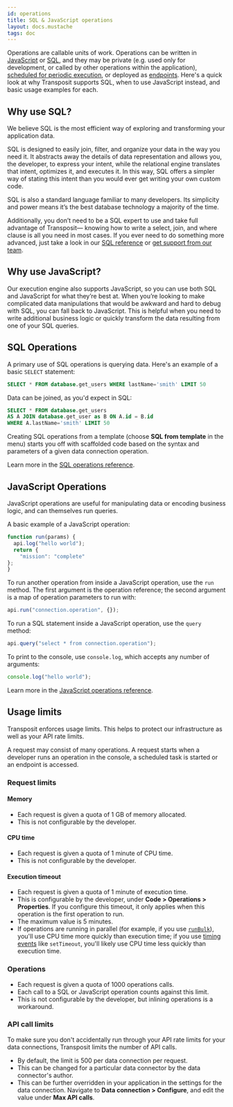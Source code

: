```yaml
---
id: operations
title: SQL & JavaScript operations
layout: docs.mustache
tags: doc
---
```


Operations are callable units of work. Operations can be written in [JavaScript](/docs/references/js-operations) or [SQL](/docs/references/sql-operations), and they may be private (e.g. used only for development, or called by other operations within the application), [scheduled for periodic execution](/docs/building/scheduled-tasks), or deployed as [endpoints](/docs/building/endpoints). Here's a quick look at why Transposit supports SQL, when to use JavaScript instead, and basic usage examples for each.

## Why use SQL?

We believe SQL is the most efficient way of exploring and transforming your application data.

SQL is designed to easily join, filter, and organize your data in the way you need it. It abstracts away the details of data representation and allows you, the developer, to express your intent, while the relational engine translates that intent, optimizes it, and executes it. In this way, SQL offers a simpler way of stating this intent than you would ever get writing your own custom code.

SQL is also a standard language familiar to many developers. Its simplicity and power means it’s the best database technology a majority of the time.

Additionally, you don’t need to be a SQL expert to use and take full advantage of Transposit&mdash; knowing how to write a select, join, and where clause is all you need in most cases. If you ever need to do something more advanced, just take a look in our [SQL reference](/docs/references/sql-operations) or [get support from our team](mailto:support@transposit.com).

## Why use JavaScript?

Our execution engine also supports JavaScript, so you can use both SQL and JavaScript for what they’re best at. When you’re looking to make complicated data manipulations that would be awkward and hard to debug with SQL, you can fall back to JavaScript. This is helpful when you need to write additional business logic or quickly transform the data resulting from one of your SQL queries.

## SQL Operations

A primary use of SQL operations is querying data. Here's an example of a basic `SELECT` statement:

```sql
SELECT * FROM database.get_users WHERE lastName='smith' LIMIT 50
```

Data can be joined, as you'd expect in SQL:

```sql
SELECT * FROM database.get_users
AS A JOIN database.get_user as B ON A.id = B.id
WHERE A.lastName='smith' LIMIT 50
```

Creating SQL operations from a template (choose **SQL from template** in the menu) starts you off with scaffolded code based on the syntax and parameters of a given data connection operation.

Learn more in the [SQL operations reference](/docs/references/sql-operations).

## JavaScript Operations

JavaScript operations are useful for manipulating data or encoding business logic, and can themselves run queries.

A basic example of a JavaScript operation:

```javascript
function run(params) {
  api.log("hello world");
  return {
    "mission": "complete"
};
}
```

To run another operation from inside a JavaScript operation, use the `run` method. The first argument is the operation reference; the second argument is a map of operation parameters to run with:

```javascript
api.run("connection.operation", {});
```

To run a SQL statement inside a JavaScript operation, use the `query` method:

```javascript
api.query("select * from connection.operation");
```

To print to the console, use `console.log`, which accepts any number of arguments:

```javascript
console.log("hello world");
```

Learn more in the [JavaScript operations reference](/docs/references/js-operations).

## Usage limits 

Transposit enforces usage limits. This helps to protect our infrastructure as well as your API rate limits.

A request may consist of many operations. A request starts when a developer runs an operation in the console, a scheduled task is started or an endpoint is accessed.

### Request limits

#### Memory

* Each request is given a quota of 1 GB of memory allocated.
* This is not configurable by the developer.

#### CPU time

* Each request is given a quota of 1 minute of CPU time.
* This is not configurable by the developer.

#### Execution timeout

* Each request is given a quota of 1 minute of execution time.
* This is configurable by the developer, under **Code > Operations > Properties**. If you configure this timeout, it only applies when this operation is the first operation to run.
* The maximum value is 5 minutes.
* If operations are running in parallel (for example, if you use [`runBulk`](/docs/references/js-operations/#run-bulk)), you'll use CPU time more quickly than execution time; if you use [timing events](/docs/references/js-operations/#timing-events) like `setTimeout`, you'll likely use CPU time less quickly than execution time.

### Operations

* Each request is given a quota of 1000 operations calls.
* Each call to a SQL or JavaScript operation counts against this limit.
* This is not configurable by the developer, but inlining operations is a workaround.

### API call limits

To make sure you don't accidentally run through your API rate limits for your data connections, Transposit limits the number of API calls.
* By default, the limit is 500 per data connection per request.
* This can be changed for a particular data connector by the data connector's author.
* This can be further overridden in your application in the settings for the data connection. Navigate to **Data connection > Configure**, and edit the value under **Max API calls**.
